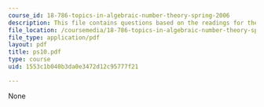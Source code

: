 ```yaml
---
course_id: 18-786-topics-in-algebraic-number-theory-spring-2006
description: This file contains questions based on the readings for the course.
file_location: /coursemedia/18-786-topics-in-algebraic-number-theory-spring-2006/1553c1b040b3da0e3472d12c95777f21_ps10.pdf
file_type: application/pdf
layout: pdf
title: ps10.pdf
type: course
uid: 1553c1b040b3da0e3472d12c95777f21

---
```

None